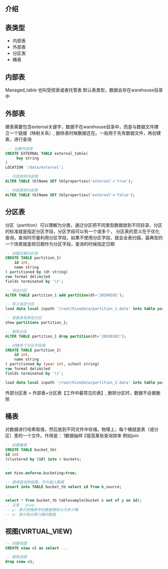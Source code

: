 ## 介绍



## 表类型

- 内部表
- 外部表
- 分区表
- 桶表



## 内部表

Managed_table 也叫受控表或者托管表 默认表类型，数据会存在warehouse目录中



## 外部表

建表需要包含external关键字，数据不在warehouse目录中，而是与数据文件建立一个链接（映射关系）, 删除表时候数据还在。一般用于先有数据文件，再创建表，进行查询



```sql
 -- 创建外部表
CREATE EXTERNAL TABLE external_table(
     key string
)
LOCATION '/data/external';

-- 内部表转外部表
ALTER TABLE tblName SET tblproperties('external'='true');

-- 外部表转内部表
ALTER TABLE tblName SET tblproperties('external'='false');
```



## 分区表

分区（partition）可以理解为分类，通过分区把不同类型数据放到不同目录，分区的标准就是指定分区字段，分区字段可以有一个或多个， 分区表的意义在于优化查询，查询时尽量利用分区字段，如果不使用分区字段，就会全表扫描，最典型的一个场景就是把日期作为分区字段，查询的时候指定日期



```sql
-- 创建日期分区表
CREATE TABLE partition_1(
	id int,
	name string
) partitioned by (dt string)
row format delimited
fields terminated by '\t';

-- 添加分区
ALTER TABLE partition_1 add partition(dt='20200102');

-- 写入指定分区
load data local inpath '/root/hivedata/partition_1.data' into table partition_1 partition(dt='20201110');

-- 查看表有那些分区
show partitions partition_1;

-- 删除分区
ALTER TABLE partition_1 drop partition(dt='20200102');

-- 创建多个分区字段表
CREATE TABLE partition_2(
    id int,
    name string
) partitioned by (year int, school string)
row format delimited
fields terminated by '\t';

load data local inpath '/root/hivedata/partition_2.data' into table partition_2 partition(year=2020, school='xk');

```



外部分区表 = 外部表+分区表【工作中最常见的表】, 删除分区时，数据不会被删除



## 桶表

对数据进行哈希取值，然后放到不同文件中存储。物理上，每个桶就是表（或分区）里的一个文件。作用是： 1数据抽样 2提高某些查询效率 例如join 



```sql
-- 创建桶表
CREATE TABLE bucket_tb(
id int
)clustered by (id) into 4 buckets;

-- 
set hive.enforce.bucketing=true;

-- 使用查询的结果，作为插入数据
insert into TABLE bucket_tb select id from b_source;

-- 
select * from bucket_tb tablesample(bucket x out of y on id);
-- 注意： y>=x
-- y: 表示把桶表中的数据随机分为多少桶
-- x: 表示取出第几桶的数据

```



## 视图(VIRTUAL_VIEW)

```sql
-- 创建视图
CREATE view v1 as select ...

-- 删除视图
drop view v1;
```

